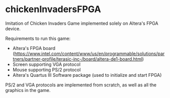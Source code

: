 # chickenInvadersFPGA

Imitation of Chicken Invaders Game implemented solely on Altera's FPGA device. 

Requirements to run this game:
- Altera's FPGA board (https://www.intel.com/content/www/us/en/programmable/solutions/partners/partner-profile/terasic-inc-/board/altera-de1-board.html)
- Screen supporting VGA protocol
- Mouse supporting PS/2 protocol
- Altera's Quartus III Software package (used to initialize and start FPGA)

PS/2 and VGA protocols are implemented from scratch, as well as all the graphics in the game.
